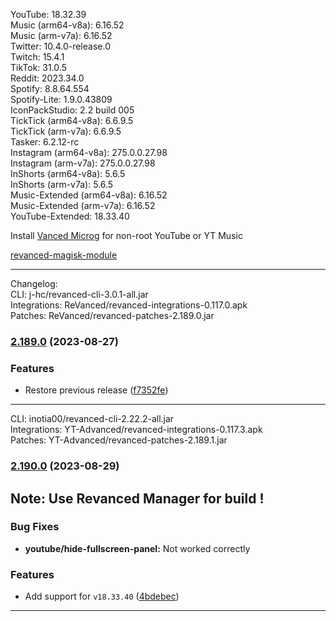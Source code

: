 YouTube: 18.32.39  
Music (arm64-v8a): 6.16.52  
Music (arm-v7a): 6.16.52  
Twitter: 10.4.0-release.0  
Twitch: 15.4.1  
TikTok: 31.0.5  
Reddit: 2023.34.0  
Spotify: 8.8.64.554  
Spotify-Lite: 1.9.0.43809  
IconPackStudio: 2.2 build 005  
TickTick (arm64-v8a): 6.6.9.5  
TickTick (arm-v7a): 6.6.9.5  
Tasker: 6.2.12-rc  
Instagram (arm64-v8a): 275.0.0.27.98  
Instagram (arm-v7a): 275.0.0.27.98  
InShorts (arm64-v8a): 5.6.5  
InShorts (arm-v7a): 5.6.5  
Music-Extended (arm64-v8a): 6.16.52  
Music-Extended (arm-v7a): 6.16.52  
YouTube-Extended: 18.33.40  

Install [Vanced Microg](https://github.com/TeamVanced/VancedMicroG/releases) for non-root YouTube or YT Music  

[revanced-magisk-module](https://github.com/j-hc/revanced-magisk-module)  

---
Changelog:  
CLI: j-hc/revanced-cli-3.0.1-all.jar  
Integrations: ReVanced/revanced-integrations-0.117.0.apk  
Patches: ReVanced/revanced-patches-2.189.0.jar  

### [2.189.0](https://github.com/ReVanced/revanced-patches/compare/v2.188.1...v2.189.0) (2023-08-27)
### Features
* Restore previous release ([f7352fe](https://github.com/ReVanced/revanced-patches/commit/f7352feb6e9604162b52072d74310b9e3067bc69))

---
CLI: inotia00/revanced-cli-2.22.2-all.jar  
Integrations: YT-Advanced/revanced-integrations-0.117.3.apk  
Patches: YT-Advanced/revanced-patches-2.189.1.jar  

### [2.190.0](https://github.com/YT-Advanced/ReX-patches/compare/v2.189.0...v2.190.0) (2023-08-29)

## Note: Use Revanced Manager for build !

### Bug Fixes

* **youtube/hide-fullscreen-panel:** Not worked correctly


### Features

* Add support for `v18.33.40` ([4bdebec](https://github.com/YT-Advanced/ReX-patches/commit/4bdebecf38c4f17c8467e4adddc4c63861943e1e))




---  
